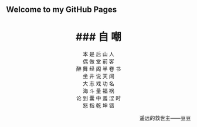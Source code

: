 ## Welcome to my GitHub Pages



<h1 style="text-align:center">### 自    嘲 </h3>


<center>本 是 后 山 人</center>

<center>偶 做 堂 前 客</center>

<center>醉 舞 经 阁 半 卷 书</center>

<center>坐 井 说 天 阔</center>


<center>大 志 戏 功 名</center>

<center>海 斗 量 福 祸</center>

<center>论 到 囊 中 羞 涩 时</center>

<center>怒 指 乾 坤 错</center>

<p align="right">遥远的救世主——豆豆</p>
